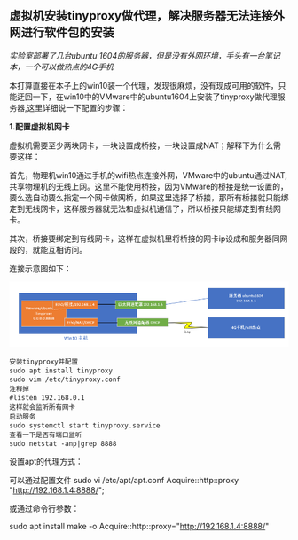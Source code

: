 ## 虚拟机安装tinyproxy做代理，解决服务器无法连接外网进行软件包的安装

_实验室部署了几台ubuntu 1604的服务器，但是没有外网环境，手头有一台笔记本，一个可以做热点的4G手机_

本打算直接在本子上的win10装一个代理，发现很麻烦，没有现成可用的软件，只能迂回一下，在win10中的VMware中的ubuntu1604上安装了tinyproxy做代理服务器,这里详细说一下配置的步骤：

**1.配置虚拟机网卡**
    
虚拟机需要至少两块网卡，一块设置成桥接，一块设置成NAT；解释下为什么需要这样：

首先，物理机win10通过手机的wifi热点连接外网，VMware中的ubuntu通过NAT,共享物理机的无线上网。这里不能使用桥接，因为VMware的桥接是统一设置的，要么选自动要么指定一个网卡做网桥，如果这里选择了桥接，那所有桥接就只能绑定到无线网卡，这样服务器就无法和虚拟机通信了，所以桥接只能绑定到有线网卡。

其次，桥接要绑定到有线网卡，这样在虚拟机里将桥接的网卡ip设成和服务器同网段的，就能互相访问。

连接示意图如下：

<img src=../2017/img/daili.png>

    安装tinyproxy并配置
    sudo apt install tinyproxy
    sudo vim /etc/tinyproxy.conf
    注释掉
    #listen 192.168.0.1 
    这样就会监听所有网卡
    启动服务
    sudo systemctl start tinyproxy.service
    查看一下是否有端口监听
    sudo netstat -anp|grep 8888
    


设置apt的代理方式：

可以通过配置文件
sudo vi /etc/apt/apt.conf
Acquire::http::proxy "http://192.168.1.4:8888/";

或通过命令行参数：

sudo apt install make -o Acquire::http::proxy="http://192.168.1.4:8888/"